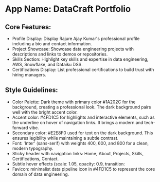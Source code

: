 # **App Name**: DataCraft Portfolio

## Core Features:

- Profile Display: Display Rajure Ajay Kumar's professional profile including a bio and contact information.
- Project Showcase: Showcase data engineering projects with descriptions and links to demos or repositories.
- Skills Section: Highlight key skills and expertise in data engineering, AWS, Snowflake, and Dataiku DSS.
- Certifications Display: List professional certifications to build trust with hiring managers.

## Style Guidelines:

- Color Palette: Dark theme with primary color #1A202C for the background, creating a professional look. The dark background pairs well with the bright accent color.
- Accent color: #4FD1C5 for highlights and interactive elements, such as the underline on hover of navigation links. It brings a modern and tech-forward vibe.
- Secondary color: #E2E8F0 used for text on the dark background. This ensures legibility while maintaining a subtle contrast.
- Font: 'Inter' (sans-serif) with weights 400, 600, and 800 for a clean, modern typography.
- Sticky header with navigation links: Home, About, Projects, Skills, Certifications, Contact.
- Subtle hover effects (scale: 1.05, opacity: 0.9, transition: 
- Favicon: minimalist data pipeline icon in #4FD1C5 to represent the core domain of data engineering.
